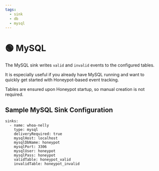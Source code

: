 ```yaml
---
tags:
  - sink
  - db
  - mysql
---
```


# 🟢 MySQL

The MySQL sink writes `valid` and `invalid` events to the configured tables.

It is especially useful if you already have MySQL running and want to quickly get started with Honeypot-based event tracking.

Tables are ensured upon Honeypot startup, so manual creation is not required.

## Sample MySQL Sink Configuration

```
sinks:
  - name: whoa-nelly
    type: mysql
    deliveryRequired: true
    mysqlHost: localhost
    mysqlDbName: honeypot
    mysqlPort: 3306
    mysqlUser: honeypot
    mysqlPass: honeypot
    validTable: honeypot_valid
    invalidTable: honeypot_invalid
```
